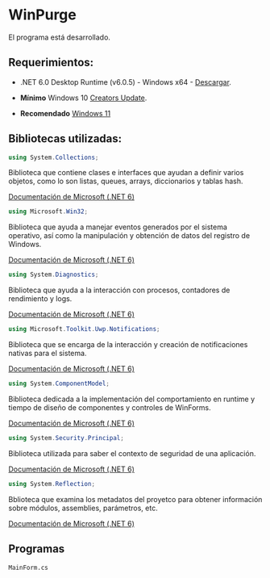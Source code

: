 # WinPurge

El programa está desarrollado.

## Requerimientos:
- .NET 6.0 Desktop Runtime (v6.0.5) - Windows x64 - [Descargar](https://download.visualstudio.microsoft.com/download/pr/5681bdf9-0a48-45ac-b7bf-21b7b61657aa/bbdc43bc7bf0d15b97c1a98ae2e82ec0/windowsdesktop-runtime-6.0.5-win-x64.exe).

- **Mínimo** Windows 10 [Creators Update](https://blogs.windows.com/latam/2017/04/11/como-obtener-windows-10-creators-update/).
- **Recomendado** [Windows 11](https://www.microsoft.com/es-es/software-download/windows11)

## Bibliotecas utilizadas:
```csharp
using System.Collections;
```

Biblioteca que contiene clases e interfaces que ayudan a definir varios objetos, como lo son listas, queues, arrays, diccionarios y tablas hash.

[Documentación de Microsoft (.NET 6)](https://docs.microsoft.com/en-us/dotnet/api/system.collections?view=net-6.0)

```csharp
using Microsoft.Win32;
```

Biblioteca que ayuda a manejar eventos generados por el sistema operativo, así como la manipulación y obtención de datos del registro de Windows.

[Documentación de Microsoft (.NET 6)](https://docs.microsoft.com/en-us/dotnet/api/microsoft.win32?view=net-6.0)

```csharp
using System.Diagnostics;
```
Biblioteca que ayuda a la interacción con procesos, contadores de rendimiento y logs.

[Documentación de Microsoft (.NET 6)](https://docs.microsoft.com/en-us/dotnet/api/system.diagnostics?view=net-6.0)
```csharp
using Microsoft.Toolkit.Uwp.Notifications;
```
Biblioteca que se encarga de la interacción y creación de notificaciones nativas para el sistema.

[Documentación de Microsoft (.NET 6)](https://docs.microsoft.com/en-us/dotnet/api/microsoft.toolkit.uwp.notifications?view=win-comm-toolkit-dotnet-7.0)
```csharp
using System.ComponentModel;
```
Biblioteca dedicada a la implementación del comportamiento en runtime y tiempo de diseño de componentes y controles de WinForms.

[Documentación de Microsoft (.NET 6)](https://docs.microsoft.com/en-us/dotnet/api/system.componentmodel?view=net-6.0)
```csharp
using System.Security.Principal;
```
Biblioteca utilizada para saber el contexto de seguridad de una aplicación.

[Documentación de Microsoft (.NET 6)](https://docs.microsoft.com/en-us/dotnet/api/system.security.principal?view=net-6.0)
```csharp
using System.Reflection;
```
Bblioteca que examina los metadatos del proyetco para obtener información sobre módulos, assemblies, parámetros, etc.

[Documentación de Microsoft (.NET 6)](https://docs.microsoft.com/en-us/dotnet/api/system.reflection?view=net-6.0)

## Programas
```
MainForm.cs
```
